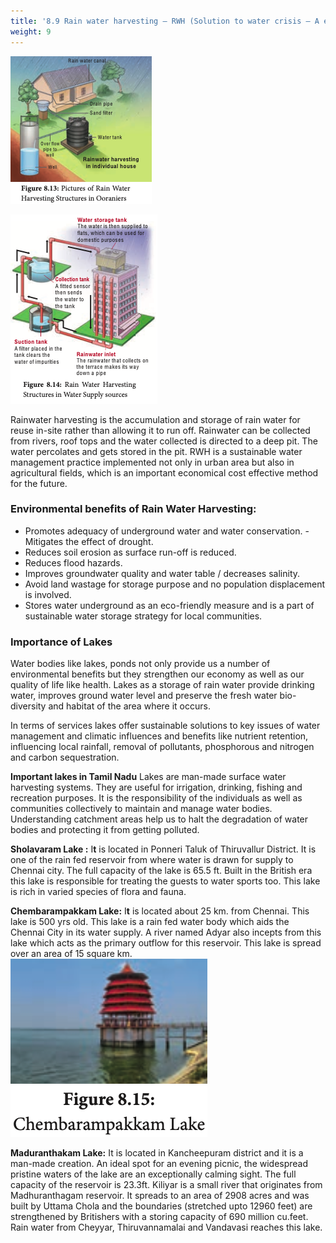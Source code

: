 ```yaml
---
title: '8.9 Rain water harvesting – RWH (Solution to water crisis – A ecological problem)'
weight: 9
---
```



![Figure 8.13: Pictures of Rain Water Harvesting Structures in Ooraniers](8.12.png "")

![Figure 8.14: Rain Water Harvesting Structures in Water Supply sources](8.13.png "")

Rainwater harvesting is the accumulation and storage of rain water for reuse in-site rather than allowing it to run off. Rainwater can be collected from rivers, roof tops and the water collected is directed to a deep pit. The water percolates and gets stored in the pit. RWH is a sustainable water management practice implemented not only in urban area but also in agricultural fields, which is an important economical cost effective method for the future.

### Environmental benefits of Rain Water Harvesting:

- Promotes adequacy of underground water
and water conservation. - Mitigates the effect of drought. 
- Reduces soil erosion as surface run-off is reduced. 
- Reduces flood hazards. 
- Improves groundwater quality and water table / decreases salinity. 
- Avoid land wastage for storage purpose and no population displacement is involved. 
- Stores water underground as an eco-friendly
measure and is a part of sustainable water storage strategy for local communities.

### Importance of Lakes
 Water bodies like lakes, ponds not only provide us a number of environmental benefits but they strengthen our economy as well as our quality of life like health. Lakes as a storage of rain water provide drinking water, improves ground water level and preserve the fresh water bio-diversity and habitat of the area where it occurs.

In terms of services lakes offer sustainable solutions to key issues of water management and climatic influences and benefits like nutrient retention, influencing local rainfall, removal of pollutants, phosphorous and nitrogen and carbon sequestration.

**Important lakes in Tamil Nadu** Lakes are man-made surface water harvesting systems. They are useful for irrigation, drinking, fishing and recreation purposes. It is the responsibility of the individuals as well as communities collectively to maintain and manage water bodies. Understanding catchment areas help us to halt the degradation of water bodies and protecting it from getting polluted. 

**Sholavaram Lake :** 
I**t** is located in Ponneri Taluk of Thiruvallur District. It is one of the rain fed reservoir from where water is drawn for supply to Chennai city. The full capacity of the lake is 65.5 ft. Built in the British era this lake is responsible for treating the guests to water sports too. This lake is rich in varied species of flora and fauna. 

**Chembarampakkam Lake:** I**t** is located about 25 km. from Chennai. This lake is 500 yrs old. This lake is a rain fed water body which aids the Chennai City in its water supply. A river named Adyar also incepts from this lake which acts as the primary outflow for this reservoir. This lake is spread over an area of 15 square km. 
![Figure 8.15:Chembarampakkam Lake](8.14.png "")

**Maduranthakam Lake:** It is located in Kancheepuram district and it is a man-made creation. An ideal spot for an evening picnic, the widespread pristine waters of the lake are an exceptionally calming sight. The full capacity of the reservoir is 23.3ft. Kiliyar is a small river that originates from Madhuranthagam reservoir. It spreads to an area of 2908 acres and was built by Uttama Chola and the boundaries (stretched upto 12960 feet) are strengthened by Britishers with a storing capacity of 690 million cu.feet. Rain water from Cheyyar, Thiruvannamalai and Vandavasi reaches this lake.
